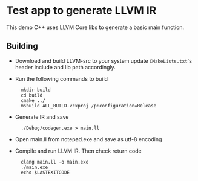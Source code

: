 # Test app to generate LLVM IR

This demo C++ uses LLVM Core libs to generate a basic main function.

## Building
* Download and build LLVM-src to your system update `CMakeLists.txt`'s header include and lib path accordingly.
* Run the following commands to build
  
        mkdir build
        cd build
        cmake ../
        msbuild ALL_BUILD.vcxproj /p:configuration=Release
* Generate IR and save
 
        ./Debug/codegen.exe > main.ll
* Open main.ll from notepad.exe and save as utf-8 encoding 
* Compile and run LLVM IR. Then check return code
 
        clang main.ll -o main.exe
        ./main.exe
        echo $LASTEXITCODE 
